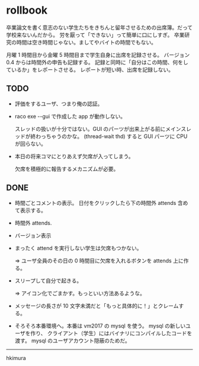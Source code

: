 # rollbook

卒業論文を書く意志のない学生たちをきちんと留年させるための出席簿。だって学校来ないんだから。
労を厭って「できない」って簡単に口にしすぎ。
卒業研究の時間は空き時間じゃない。ましてやバイトの時間でもない。

月曜 1 時間目から金曜 5 時間目まで学生自身に出席を記録させる。
バージョン 0.4 からは時間外の申告も記録する。
記録と同時に「自分はこの時間、何をしているか」をレポートさせる。
レポートが短い時、出席を記録しない。

## TODO

* 評価をするユーザ、つまり俺の認証。

* raco exe --gui で作成した app が動作しない。

  スレッドの扱いが十分ではない。GUI のパーツが出来上がる前にメインスレッドが終わっちゃうのかな。
  (thread-wait thd) すると GUI パーツに CPU が回らない。

* 本日の将来コマにとりあえず欠席が入ってしまう。

  欠席を積極的に報告するメカニズムが必要。

## DONE

* 時間ごとコメントの表示。
  日付をクリックしたら下の時間外 attends 含めて表示する。

* 時間外 attends.

* バージョン表示

* まったく attend を実行しない学生は欠席もつかない。

  &rArr; ユーザ全員のその日の 0 時間目に欠席を入れるボタンを attends 上に作る。

* スリープして自分で起きる。

  &rArr; アイコン化でごまかす。もっといい方法あるような。

* メッセージの長さが 10 文字未満だと「もっと具体的に！」とクレームする。

* そろそろ本番環境へ。本番は vm2017 の mysql を使う。
  mysql の新しいユーザを作り、
  クライアント（学生）にはバイナリにコンパイルしたコードを渡す。
  mysql のユーザアカウント隠蔽のためだ。

---
hkimura
